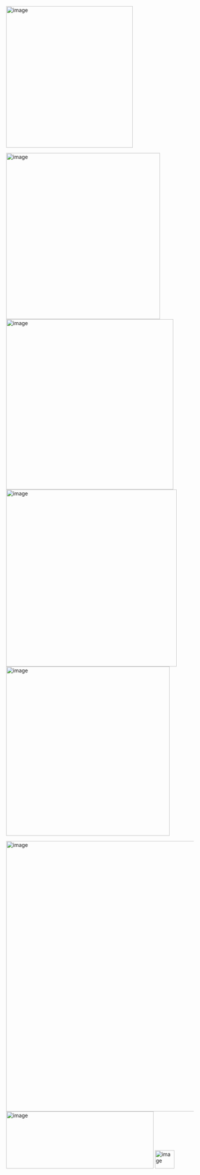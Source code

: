 <img width="340" height="379" alt="image" src="https://github.com/user-attachments/assets/6d371adf-0ca5-4a7e-9308-ed326fe63f53" />

<img width="413" height="445" alt="image" src="https://github.com/user-attachments/assets/7dae1073-e383-48e8-bacd-ffd93bf2abd5" /><img width="449" height="456" alt="image" src="https://github.com/user-attachments/assets/ff08a16a-d8d9-4bbd-a004-b732ad017fc1" /><img width="458" height="474" alt="image" src="https://github.com/user-attachments/assets/db140489-2e4e-4a47-abcc-1e38d9d64c2e" /><img width="439" height="453" alt="image" src="https://github.com/user-attachments/assets/6a05e3e4-f0c2-4264-a2b6-e3407020bff3" />

<img width="777" height="724" alt="image" src="https://github.com/user-attachments/assets/8fcca984-6433-4d54-b584-ac228be3878a" />

<img width="396" height="153" alt="image" src="https://github.com/user-attachments/assets/e044e22a-dbf1-42ac-a58c-7519be5da970" />

<img width="52" height="49" alt="image" src="https://github.com/user-attachments/assets/9c00d649-24d0-4836-8732-d660c97b67f9" />

